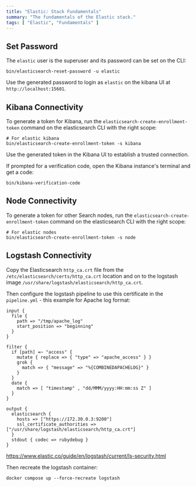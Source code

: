 ```yaml
---
title: "Elastic: Stack Fundamentals"
summary: "The fundamentals of the Elastic stack."
tags: [ "Elastic", "Fundamentals" ]
---
```



## Set Password

The `elastic` user is the superuser and its password can be set on the CLI:

```
bin/elasticsearch-reset-password -u elastic
```

Use the generated password to login as `elastic` on the kibana UI at `http://localhost:15601`.


## Kibana Connectivity

To generate a token for Kibana, run the `elasticsearch-create-enrollment-token` command on the elasticsearch CLI with the right scope:

```
# For elastic kibana
bin/elasticsearch-create-enrollment-token -s kibana
```

Use the generated token in the Kibana UI to establish a trusted connection.

If prompted for a verification code, open the Kibana instance's terminal and get a code:

```
bin/kibana-verification-code
```


## Node Connectivity


To generate a token for other Search nodes, run the `elasticsearch-create-enrollment-token` command on the elasticsearch CLI with the right scope:

```
# For elastic nodes
bin/elasticsearch-create-enrollment-token -s node
```


## Logstash Connectivity

Copy the Elasticsearch `http_ca.crt` file from the `/etc/elasticsearch/certs/http_ca.crt` location and on to the logstash image `/usr/share/logstash/elasticsearch/http_ca.crt`.

Then configure the logstash pipeline to use this certificate in the `pipeline.yml` - this example for Apache log format:

```
input {
  file {
    path => "/tmp/apache_log"
    start_position => "beginning"
  }
}

filter {
  if [path] =~ "access" {
    mutate { replace => { "type" => "apache_access" } }
    grok {
      match => { "message" => "%{COMBINEDAPACHELOG}" }
    }
  }
  date {
    match => [ "timestamp" , "dd/MMM/yyyy:HH:mm:ss Z" ]
  }
}

output {
  elasticsearch {
    hosts => ["https://172.30.0.3:9200"] 
    ssl_certificate_authorities => ["/usr/share/logstash/elasticsearch/http_ca.crt"]
  }
  stdout { codec => rubydebug }
}
```

https://www.elastic.co/guide/en/logstash/current/ls-security.html




Then recreate the logstash container:

```
docker compose up --force-recreate logstash
```